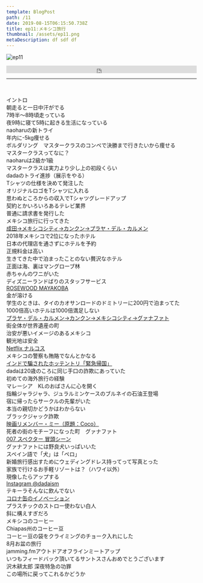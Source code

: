 ```yaml
---  
template: BlogPost  
path: /11
date: 2019-08-15T06:15:50.738Z  
title: ep11:メキシコ旅行
thumbnail: /assets/ep11.png
metaDescription: df sdf df  
---  
```

![ep11](/assets/ep11.png)  
<iframe width="100%" height="20" scrolling="no" frameborder="no" allow="autoplay" src="https://w.soundcloud.com/player/?url=https%3A//api.soundcloud.com/tracks/663414218&amp;color=%23ff5500&amp;inverse=false&amp;auto_play=false&amp;show_user=true"></iframe>
</br>


***


</br>

<p>イントロ<br>朝走ると一日中汗がでる<br>7時半〜8時頃走っている<br>夜9時に寝て5時に起きる生活になっている<br>naoharuの新トライ<br>年内に-5kg痩せる<br>ボルダリング　マスタークラスのコンペで決勝まで行きたいから痩せる<br>マスタークラスってなに？<br>naoharuは2級か1級<br>マスタークラスは実力より少し上の初段くらい<br>dadaのトライ進捗（展示をやる）<br>Tシャツの仕様を決めて発注した<br>オリジナルロゴをTシャツに入れる<br>思わぬところからの収入でTシャツグレードアップ<br>契約とかいろいろあるテレビ業界<br>普通に請求書を発行した<br>メキシコ旅行に行ってきた<br><a rel="noreferrer noopener" aria-label="成田→メキシコシティ→カンクン→プラヤ・デル・カルメン (新しいタブで開く)" href="https://goo.gl/maps/cgqNc56kMpECHQgX9" target="_blank">成田→メキシコシティ→カンクン→プラヤ・デル・カルメン</a><br>2018年メキシコで2位になったホテル<br>日本の代理店を通さずにホテルを予約<br>正規料金は高い<br>生きてきた中で泊まったことのない贅沢なホテル<br>正面は海、裏はマングローブ林<br>赤ちゃんのワニがいた<br>ディズニーランドばりのスタッフサービス<br><a rel="noreferrer noopener" aria-label="ROSEWOOD MAYAKOBA (新しいタブで開く)" href="https://www.rosewoodhotels.com/en/mayakoba-riviera-maya" target="_blank">ROSEWOOD MAYAKOBA</a><br>金が溶ける<br>学生のときは、タイのカオサンロードのドミトリーに200円で泊まってた<br>1000倍高いホテルは1000倍満足しない<br><a rel="noreferrer noopener" aria-label="プラヤ・デル・カルメン→カンクン→メキシコシティ→グァナファト (新しいタブで開く)" href="https://goo.gl/maps/xjWdTcsm2GWnjswW7" target="_blank">プラヤ・デル・カルメン→カンクン→メキシコシティ→グァナファト</a><br>街全体が世界遺産の町<br>治安が悪いイメージのあるメキシコ<br>観光地は安全<br><a rel="noreferrer noopener" aria-label="Netflix ナルコス (新しいタブで開く)" href="https://www.netflix.com/title/80025172" target="_blank">Netflix ナルコス</a><br>メキシコの警察も賄賂でなんとかなる<br><a rel="noreferrer noopener" aria-label="インドで騙されたホッテントリ「緊急帰国」　 (新しいタブで開く)" href="https://note.mu/shogo622/n/n99e40d665438" target="_blank">インドで騙されたホッテントリ「緊急帰国」</a><br>dadaは20歳のころに同じ手口の詐欺にあっていた<br>初めての海外旅行の経験<br>マレーシア　KLのおばさんに心を開く<br>指輪ジャラジャラ、ジュラルミンケースのブルネイの石油王登場<br>宿に帰ったらサークルの先輩がいた<br>本当の親切かどうかはわからない<br>ブラックジャック詐欺<br><a rel="noreferrer noopener" aria-label=" 映画リメンバー・ミー（原題：Coco） (新しいタブで開く)" href="https://www.disney.co.jp/movie/remember-me.html" target="_blank">映画リメンバー・ミー（原題：Coco）</a><br>死者の街のモチーフになった町　グァナファト<br><a rel="noreferrer noopener" aria-label="007 スペクター 冒頭シーン (新しいタブで開く)" href="https://www.youtube.com/watch?v=9RtsTVMYCbA" target="_blank">007 スペクター 冒頭シーン</a><br>グァナファトには野良犬いっぱいいた<br>スペイン語で「犬」は「ペロ」<br>新婚旅行感出すためにウェディングドレス持ってって写真とった<br>家族で行けるお手軽リゾートは？（ハワイ以外）<br> 現像したらアップする<br><a rel="noreferrer noopener" aria-label=" instagram @dadaism (新しいタブで開く)" href="https://www.instagram.com/dada617/" target="_blank">Instagram @dadaism</a><br>テキーラそんなに飲んでない<br><a rel="noreferrer noopener" aria-label=" コロナ缶のイノベーション (新しいタブで開く)" href="https://www.youtube.com/watch?time_continue=46&amp;v=mPdfbjzCXXY" target="_blank">コロナ缶のイノベーション</a><br>プラスチックのストロー使わない白人<br>斜に構えすぎだろ<br>メキシコのコーヒー<br>Chiapas州のコーヒー豆<br>コーヒー豆の袋をクライミングのチョーク入れにした<br>8月お盆の旅行<br>jamming.fmアウトドアオフラインミートアップ<br>いつもフィードバック頂いてるサントスさんおめでとうございます<br>沢木耕太郎 深夜特急の功罪<br>この場所に戻ってこれるかどうか</p>